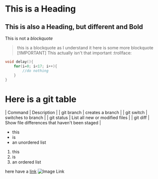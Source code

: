 # This is a Heading
## **This is also a Heading, but different and Bold**

This is not a *blockquote*
>this is a blockquote as I understand it
>here is some more blockquote
>[!IMPORTANT]
> This actually isn't that important :trollface:
```C
void delay(){
    for(i=0; i<17; i++){
        //do nothing
    }
}
```
# Here is a git table
| Command | Description |
| git branch <branch name>| creates a branch |
| git switch <branch name>| switches to branch |
| git status | List all new or modified files |
| git diff | Show file differences that haven't been staged |

* this 
* is
* an unordered list

1. this 
2. is 
3. an ordered list

here have a [link](https://github.com/)
![Image Link](https://c.tenor.com/DSG9ZID25nsAAAAC/tenor.gif)
